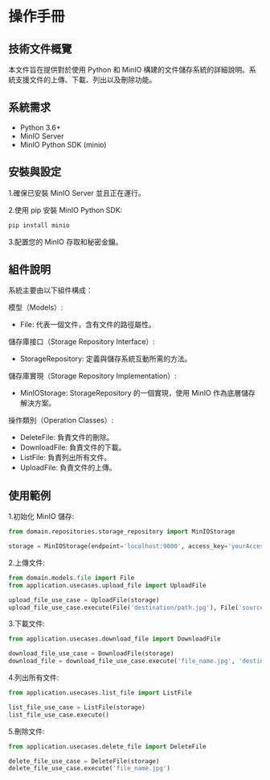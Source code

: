 # 操作手冊

## 技術文件概覽

本文件旨在提供對於使用 Python 和 MinIO 構建的文件儲存系統的詳細說明。系統支援文件的上傳、下載、列出以及刪除功能。

## 系統需求
- Python 3.6+
- MinIO Server
- MinIO Python SDK (minio)

## 安裝與設定
1.確保已安裝 MinIO Server 並且正在運行。

2.使用 pip 安裝 MinIO Python SDK:

```bash
pip install minio
```
3.配置您的 MinIO 存取和秘密金鑰。

## 組件說明

系統主要由以下組件構成：

 模型（Models）:

- File: 代表一個文件，含有文件的路徑屬性。

儲存庫接口（Storage Repository Interface）:

- StorageRepository: 定義與儲存系統互動所需的方法。

儲存庫實現（Storage Repository Implementation）:

- MinIOStorage: StorageRepository 的一個實現，使用 MinIO 作為底層儲存解決方案。

操作類別（Operation Classes）:

- DeleteFile: 負責文件的刪除。
- DownloadFile: 負責文件的下載。
- ListFile: 負責列出所有文件。
- UploadFile: 負責文件的上傳。

## 使用範例

1.初始化 MinIO 儲存:

```python
from domain.repositories.storage_repository import MinIOStorage

storage = MinIOStorage(endpoint='localhost:9000', access_key='yourAccessKey', secret_key='yourSecretKey', bucket_name='yourBucketName')
```

2.上傳文件:

```python
from domain.models.file import File
from application.usecases.upload_file import UploadFile

upload_file_use_case = UploadFile(storage)
upload_file_use_case.execute(File('destination/path.jpg'), File('source/path.jpg'))
```

3.下載文件:

```python
from application.usecases.download_file import DownloadFile

download_file_use_case = DownloadFile(storage)
download_file = download_file_use_case.execute('file_name.jpg', 'destination/path')
```

4.列出所有文件:
```python
from application.usecases.list_file import ListFile

list_file_use_case = ListFile(storage)
list_file_use_case.execute()
```

5.刪除文件:
```python
from application.usecases.delete_file import DeleteFile

delete_file_use_case = DeleteFile(storage)
delete_file_use_case.execute('file_name.jpg')
```
